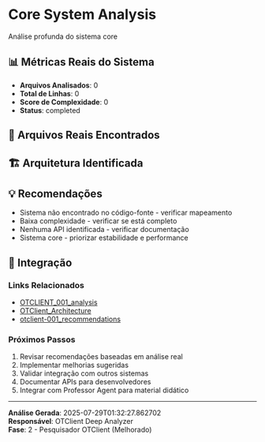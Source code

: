 
# Core System Analysis

Análise profunda do sistema core

## 📊 Métricas Reais do Sistema

- **Arquivos Analisados**: 0
- **Total de Linhas**: 0
- **Score de Complexidade**: 0
- **Status**: completed

## 📁 Arquivos Reais Encontrados


## 🏗️ Arquitetura Identificada

## 💡 Recomendações
- Sistema não encontrado no código-fonte - verificar mapeamento
- Baixa complexidade - verificar se está completo
- Nenhuma API identificada - verificar documentação
- Sistema core - priorizar estabilidade e performance


## 🔗 Integração

### Links Relacionados
- [OTCLIENT_001_analysis](OTCLIENT_001_analysis.md)
- [OTClient_Architecture](OTClient_Architecture.md)
- [otclient-001_recommendations](otclient-001_recommendations.md)

### Próximos Passos
1. Revisar recomendações baseadas em análise real
2. Implementar melhorias sugeridas
3. Validar integração com outros sistemas
4. Documentar APIs para desenvolvedores
5. Integrar com Professor Agent para material didático

---

**Análise Gerada**: 2025-07-29T01:32:27.862702  
**Responsável**: OTClient Deep Analyzer  
**Fase**: 2 - Pesquisador OTClient (Melhorado)
